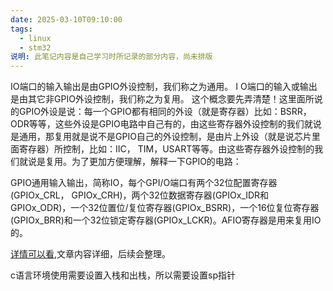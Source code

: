 ```yaml
---
date: 2025-03-10T09:10:00
tags:
  - linux
  - stm32
说明: 此笔记内容是自己学习时所记录的部分内容，尚未排版
---
```


IO端口的输入输出是由GPIO外设控制，我们称之为通用。
I O端口的输入或输出是由其它非GPIO外设控制，我们称之为复用。
这个概念要先弄清楚！这里面所说的GPIO外设是说：每一个GPIO都有相同的外设（就是寄存器）比如：BSRR，ODR等等，这些外设是GPIO电路中自己有的，由这些寄存器外设控制的我们就说是通用，那复用就是说不是GPIO自己的外设控制，是由片上外设（就是说芯片里面寄存器）所控制，比如：IIC， TIM，USART等等。由这些寄存器外设控制的我们就说是复用。为了更加方便理解，解释一下GPIO的电路：

GPIO通用输入输出，简称IO，每个GPI/O端口有两个32位配置寄存器(GPIOx_CRL， GPIOx_CRH)，两个32位数据寄存器(GPIOx_IDR和GPIOx_ODR)，一个32位置位/复位寄存器(GPIOx_BSRR)，一个16位复位寄存器(GPIOx_BRR)和一个32位锁定寄存器(GPIOx_LCKR)。AFIO寄存器是用来复用IO的。

[详情可以看](https://blog.csdn.net/qq_51284092/article/details/140902354?ops_request_misc=&request_id=&biz_id=102&utm_term=stm32%E5%BC%95%E8%84%9A%E5%AF%84%E5%AD%98%E5%99%A8%E5%9B%BE&utm_medium=distribute.pc_search_result.none-task-blog-2~all~sobaiduweb~default-1-140902354.142^v102^pc_search_result_base6&spm=1018.2226.3001.4187),文章内容详细，后续会整理。


c语言环境使用需要设置入栈和出栈，所以需要设置sp指针